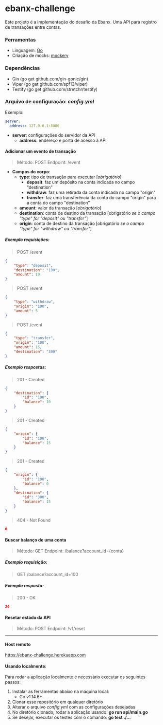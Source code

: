 # ebanx-challenge

Este projeto é a implementação do desafio da Ebanx. Uma API para registro de transações entre contas.

### Ferramentas
- Linguagem: [Go](https://golang.org/ "Go")
- Criação de mocks: [mockery](https://github.com/vektra/mockery "mockery")

### Dependências
- Gin (go get github.com/gin-gonic/gin)
- Viper (go get github.com/spf13/viper)
- Testify (go get github.com/stretchr/testify)

### Arquivo de configuração: *config.yml*
Exemplo:
```yaml
server:
  address: 127.0.0.1:8080
```
- **server**: configurações do servidor da API
	- **address**: endereço e porta de acesso à API

#### Adicionar um evento de transação

> Método: POST
> Endpoint: /event

- **Campos do corpo**:
  - **type**: tipo de transação para executar [_obrigatório_]
    - **deposit**: faz um depósito na conta indicada no campo "destination"
    - **withdraw**: faz uma retirada da conta indicada no campo "origin"
    - **transfer**: faz uma transferência da conta do campo "origin" para a conta do campo "destination"
  - **amount**: valor da transação [_obrigatório_]
  - **destination**: conta de destino da transação [obrigatório _se o campo "type" for "deposit" ou "transfer"_]
  - **origin**: conta de destino da transação [obrigatório _se o campo "type" for "withdraw" ou "transfer"_]

##### Exemplo requisições:
> POST /event
```json
{
    "type": "deposit",
    "destination": "100",
    "amount": 10
}
```
> POST /event
```json
{
    "type": "withdraw",
    "origin": "100",
    "amount": 5
}
```
> POST /event
```json
{
    "type": "transfer",
    "origin": "100",
    "amount": 15,
    "destination": "300"    
}
```

##### Exemplo respostas:
> 201 - Created
```json
{
    "destination": {
        "id": "100",
        "balance": 10
    }
}
```
> 201 - Created
```json
{
    "origin": {
        "id": "100",
        "balance": 15
    }
}
```
> 201 - Created
```json
{
    "origin": {
        "id": "100",
        "balance": 0
    },
    "destination": {
        "id": "300",
        "balance": 15
    }
}
```
> 404 - Not Found
```json
0
```

#### Buscar balanço de uma conta

> Método: GET
> Endpoint: /balance?account_id={conta}

##### Exemplo requisição:
> GET /balance?account_id=100

##### Exemplo resposta:
> 200 - OK
```json 
20
```

#### Resetar estado da API

> Método: POST
> Endpoint: /v1/reset

------------

#### Host remoto

https://ebanx-challenge.herokuapp.com

#### Usando localmente:
Para rodar a aplicação localmente é necessário executar os seguintes passos:
1. Instalar as ferramentas abaixo na máquina local:
	- Go v1.14.6+
2. Clonar esse repositório em qualquer diretório
3. Alterar o arquivo *config.yml* com as configurações desejadas
4. No diretório clonado, rodar a aplicação usando: **go run api/main.go**
5. Se desejar, executar os testes com o comando: **go test ./...**
